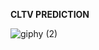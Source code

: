**CLTV PREDICTION**



![giphy (2)](https://user-images.githubusercontent.com/58116973/126208453-5c526f9a-9a6b-44d5-8464-266ae12b06db.gif)

